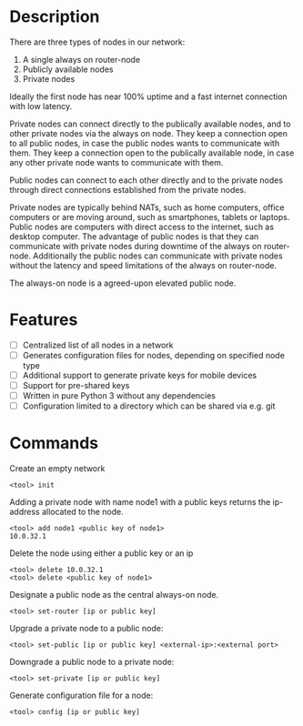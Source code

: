 # Description

There are three types of nodes in our network:

1. A single always on router-node
2. Publicly available nodes
3. Private nodes

Ideally the first node has near 100% uptime and a fast internet connection with low latency.

Private nodes can connect directly to the publically available nodes, and to other private nodes via the always on node. They keep a connection open to all public nodes, in case the public nodes wants to communicate with them. They keep a connection open to the publically available node, in case any other private node wants to communicate with them.

Public nodes can connect to each other directly and to the private nodes through direct connections established from the private nodes. 

Private nodes are typically behind NATs, such as home computers, office computers or are moving around, such as smartphones, tablets or laptops. Public nodes are computers with direct access to the internet, such as desktop computer. The advantage of public nodes is that they can communicate with private nodes during downtime of the always on router-node. Additionally the public nodes can communicate with private nodes without the latency and speed limitations of the always on router-node.

The always-on node is a agreed-upon elevated public node.

# Features

* [ ] Centralized list of all nodes in a network
* [ ] Generates configuration files for nodes, depending on specified node type
* [ ] Additional support to generate private keys for mobile devices
* [ ] Support for pre-shared keys
* [ ] Written in pure Python 3 without any dependencies
* [ ] Configuration limited to a directory which can be shared via e.g. git

# Commands

Create an empty network

```
<tool> init
```

Adding a private node with name node1 with a public keys returns the ip-address allocated to the node.

```
<tool> add node1 <public key of node1>
10.0.32.1
```

Delete the node using either a public key or an ip

```
<tool> delete 10.0.32.1
<tool> delete <public key of node1>
```

Designate a public node as the central always-on node.

```
<tool> set-router [ip or public key]
```

Upgrade a private node to a public node:

```
<tool> set-public [ip or public key] <external-ip>:<external port>
```

Downgrade a public node to a private node:

```
<tool> set-private [ip or public key]
```

Generate configuration file for a node:

```
<tool> config [ip or public key]
```
